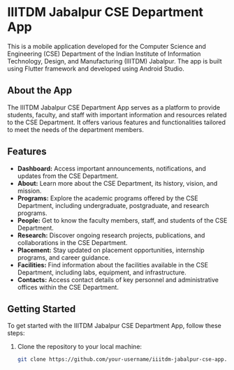# IIITDM Jabalpur CSE Department App

This is a mobile application developed for the Computer Science and Engineering (CSE) Department of the Indian Institute of Information Technology, Design, and Manufacturing (IIITDM) Jabalpur. The app is built using Flutter framework and developed using Android Studio.

## About the App

The IIITDM Jabalpur CSE Department App serves as a platform to provide students, faculty, and staff with important information and resources related to the CSE Department. It offers various features and functionalities tailored to meet the needs of the department members.

## Features

- **Dashboard:** Access important announcements, notifications, and updates from the CSE Department.
- **About:** Learn more about the CSE Department, its history, vision, and mission.
- **Programs:** Explore the academic programs offered by the CSE Department, including undergraduate, postgraduate, and research programs.
- **People:** Get to know the faculty members, staff, and students of the CSE Department.
- **Research:** Discover ongoing research projects, publications, and collaborations in the CSE Department.
- **Placement:** Stay updated on placement opportunities, internship programs, and career guidance.
- **Facilities:** Find information about the facilities available in the CSE Department, including labs, equipment, and infrastructure.
- **Contacts:** Access contact details of key personnel and administrative offices within the CSE Department.

## Getting Started

To get started with the IIITDM Jabalpur CSE Department App, follow these steps:

1. Clone the repository to your local machine:

   ```bash
   git clone https://github.com/your-username/iiitdm-jabalpur-cse-app.git
